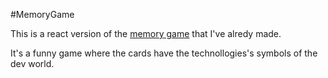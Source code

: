 #MemoryGame

This is a react version of the [memory game](https://github.com/William-dev1992/Jogo-da-memoria) that I've alredy made.

It's a funny game where the cards have the technollogies's symbols of the dev world.
